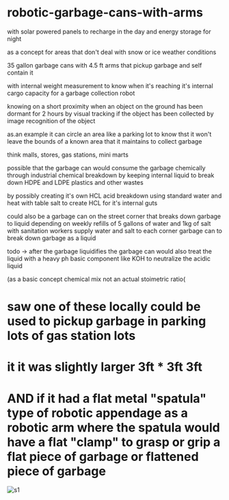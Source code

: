 # robotic-garbage-cans-with-arms

with solar powered panels to recharge in the day and energy storage for night 

as a concept for areas that don't deal with snow or ice weather conditions

35 gallon garbage cans with 4.5 ft arms that pickup garbage and self contain it

with internal weight measurement to know when it's reaching it's internal cargo capacity for a garbage collection robot

knowing on a short proximity when an object on the ground has been dormant for 2 hours by visual tracking if the object has been collected by image recognition of the object

as.an example it can circle an area like a parking lot to know thst it won't leave the bounds of a known area that it maintains to collect garbage


think malls, stores, gas stations, mini marts

possible that the garbage can would consume the garbage chemically through industrial chemical breakdown by keeping internal liquid to break down HDPE and LDPE plastics and other wastes

by possibly creating it's own HCL acid breakdown using standard water and heat with table salt to create HCL for it's internal guts 

could also be a garbage can on the street corner that breaks down garbage to liquid depending on weekly refills of 5 gallons of water and 1kg of salt with sanitation workers supply water and salt to each corner garbage can to break down garbage as a liquid 

todo -> after the garbage liquidifies the garbage can would also treat the liquid with a heavy ph basic component like KOH to neutralize the acidic liquid

(as a basic concept chemical mix not an actual stoimetric ratio(

# saw one of these locally could be used to pickup garbage in parking lots of gas station lots 
# it it was slightly larger 3ft * 3ft 3ft
# AND if it had a flat metal "spatula" type of robotic appendage as a robotic arm where the spatula would have a flat "clamp" to grasp or grip a flat piece of garbage or flattened piece of garbage

![s1](https://github.com/c4pt000/robotic-garbage-cans-with-arms-trash/raw/main/ezgif-2-522c5c5874.gif)
